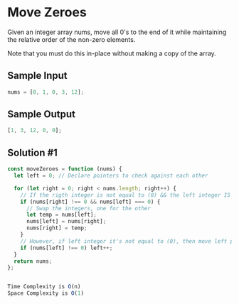 # Move Zeroes

Given an integer array nums, move all 0's to the end of it while maintaining the relative order of the non-zero elements.

Note that you must do this in-place without making a copy of the array.

## Sample Input

```js
nums = [0, 1, 0, 3, 12];
```

## Sample Output

```js
[1, 3, 12, 0, 0];
```

## Solution #1

```js
const moveZeroes = function (nums) {
  let left = 0; // Declare pointers to check against each other

  for (let right = 0; right < nums.length; right++) {
    // If the rigth integer is not equal to (0) && the left integer IS EQUAL to (0)
    if (nums[right] !== 0 && nums[left] === 0) {
      // Swap the integers, one for the other
      let temp = nums[left];
      nums[left] = nums[right];
      nums[right] = temp;
    }
    // However, if left integer it's not equal to (0), then move left pointer (1) index
    if (nums[left] !== 0) left++;
  }
  return nums;
};


Time Complexity is O(n)
Space Complexity is O(1)
```
